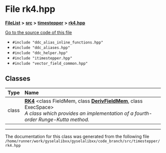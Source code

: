 

# File rk4.hpp



[**FileList**](files.md) **>** [**src**](dir_68267d1309a1af8e8297ef4c3efbcdba.md) **>** [**timestepper**](dir_ddbbe171637b3a2a6c78c931b02a7373.md) **>** [**rk4.hpp**](rk4_8hpp.md)

[Go to the source code of this file](rk4_8hpp_source.md)



* `#include "ddc_alias_inline_functions.hpp"`
* `#include "ddc_aliases.hpp"`
* `#include "ddc_helper.hpp"`
* `#include "itimestepper.hpp"`
* `#include "vector_field_common.hpp"`















## Classes

| Type | Name |
| ---: | :--- |
| class | [**RK4**](classRK4.md) &lt;class FieldMem, class [**DerivFieldMem**](classDerivFieldMem.md), class ExecSpace&gt;<br>_A class which provides an implementation of a fourth-order Runge-Kutta method._  |



















































------------------------------
The documentation for this class was generated from the following file `/home/runner/work/gyselalibxx/gyselalibxx/code_branch/src/timestepper/rk4.hpp`

